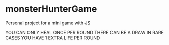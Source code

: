 # monsterHunterGame
Personal project for a mini game with JS

YOU CAN ONLY HEAL ONCE PER ROUND
THERE CAN BE A DRAW IN RARE CASES
YOU HAVE 1 EXTRA LIFE PER ROUND
